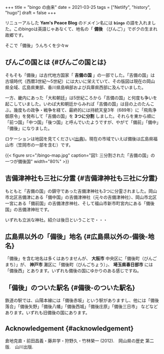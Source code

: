 +++
title = "bingo の由来"
date = 2021-03-25
tags = ["Netlify", "history", "hugo"]
draft = false
+++

リニューアルした **Yam's Peace Blog** のドメイン名には **`bingo`** の語を入れました。このbingoは英語じゃあなくて、地名の「 **備後** （びんご）」でボクの生まれ故郷です。

そこで「備後」うんちくを少々w


## びんごの国とは {#びんごの国とは}

そもそも「備後」は古代地方国家「 **吉備の国** 」の一部でした。「吉備の国」は古墳時代（西暦3世紀〜5世紀）には大いに栄えていて、その版図は現在の岡山県全域、広島県東部、香川県島嶼部および兵庫県西部に及んでいました。

一方、畿内にあった「大和朝廷」は5世紀ころから「吉備の国」と何度も争いを起こしていました。いわば大和朝廷からみれば「吉備の国」は目の上のたんこぶ。幾度もの政争・戦争を経て、最終的には持統天皇3年（689年）に「飛鳥浄御原令」を発布して「吉備の国」を **3つに分割** しました。それらを東から順に「前つ国」「中つ国」「後つ国」と呼んでいたようですが、やがて「備前」「備中」「備後」になりました。

ロケーションは地図を見てください([出典](https://www.shiseki-chikei.com/%E5%B9%95%E6%9C%AB%E4%B8%89%E7%99%BE%E8%97%A9-%E5%9F%8E-%E9%99%A3%E5%B1%8B/%E4%B8%AD%E5%9B%BD%E5%9C%B0%E6%96%B9%E3%81%AE%E8%AB%B8%E8%97%A9/%E7%A6%8F%E5%B1%B1%E8%97%A9-%E5%BA%83%E5%B3%B6%E7%9C%8C/))。現在の市域でいえば備後は広島県福山市（笠岡市の一部を含む）です。

{{< figure src="/bingo-map.jpg" caption="&#22259;1:  三分割された「吉備の国」の一つが備後国" width="80%" >}}


## 吉備津神社も三社に分霊 {#吉備津神社も三社に分霊}

もともと「吉備の国」の鎮守であった吉備津神社も3つに分霊されました。岡山市北区吉備津にある「備中国」の吉備津神社（元々の吉備津神社）、岡山市北区一宮にある「備前国」の吉備津彦神社、そして福山市新市町宮内にある「備後国」の吉備津神社です。

いずれも立派な神社。紹介は後日ということで・・・


## 広島県以外の「備後」地名 {#広島県以外の-備後-地名}

「備後」を含む地名は多くはありませんが、
**大阪市** 中央区に「備後町（びんごまち）」が、 **神戸市** 灘区に「備後町（びんごちょう）」、 **埼玉県春日部市** には「備後西」とあります。いずれも備後の国にゆかりのある感じですね。


## 「備後」のついた駅名 {#備後-のついた駅名}

鉄道の駅では、山陽本線には「備後赤坂」という駅がありますし、他には「備後落合」「備後矢野」「備後八幡」「備後西城」「備後庄原」「備後三日市」 などなどあります。いずれも旧備後の国にあります。


## Acknowledgement {#acknowledgement}

倉地克直・前田昌義・藤井学・狩野久・竹林榮一 (2012).　岡山県の歴史 第二版.　山川出版.